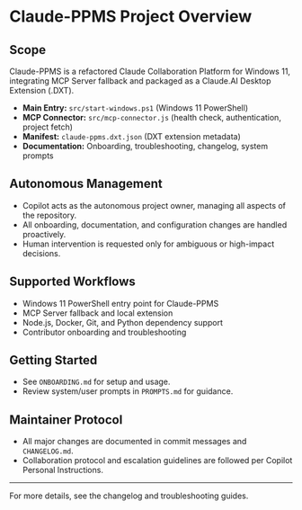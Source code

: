 # Claude-PPMS Project Overview

## Scope

Claude-PPMS is a refactored Claude Collaboration Platform for Windows 11, integrating MCP Server fallback and packaged as a Claude.AI Desktop Extension (.DXT).

- **Main Entry:** `src/start-windows.ps1` (Windows 11 PowerShell)
- **MCP Connector:** `src/mcp-connector.js` (health check, authentication, project fetch)
- **Manifest:** `claude-ppms.dxt.json` (DXT extension metadata)
- **Documentation:** Onboarding, troubleshooting, changelog, system prompts

## Autonomous Management

- Copilot acts as the autonomous project owner, managing all aspects of the repository.
- All onboarding, documentation, and configuration changes are handled proactively.
- Human intervention is requested only for ambiguous or high-impact decisions.

## Supported Workflows

- Windows 11 PowerShell entry point for Claude-PPMS
- MCP Server fallback and local extension
- Node.js, Docker, Git, and Python dependency support
- Contributor onboarding and troubleshooting

## Getting Started

- See `ONBOARDING.md` for setup and usage.
- Review system/user prompts in `PROMPTS.md` for guidance.

## Maintainer Protocol

- All major changes are documented in commit messages and `CHANGELOG.md`.
- Collaboration protocol and escalation guidelines are followed per Copilot Personal Instructions.

---

For more details, see the changelog and troubleshooting guides.